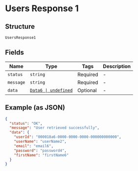 
# Users Response 1

## Structure

`UsersResponse1`

## Fields

| Name | Type | Tags | Description |
|  --- | --- | --- | --- |
| `status` | `string` | Required | - |
| `message` | `string` | Required | - |
| `data` | [`Data6 \| undefined`](../../doc/models/data-6.md) | Optional | - |

## Example (as JSON)

```json
{
  "status": "OK",
  "message": "User retrieved successfully",
  "data": {
    "userId": "000018a6-0000-0000-0000-000000000000",
    "userName": "userName2",
    "email": "email6",
    "password": "password4",
    "firstName": "firstName6"
  }
}
```

